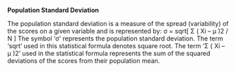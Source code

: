  **Population Standard Deviation**
 
The population standard deviation is a measure of the spread (variability) of the scores on a given variable and is represented by:
σ = sqrt[ Σ ( Xi – μ )2 / N ]
The symbol ‘σ’ represents the population standard deviation.  The term ‘sqrt’ used in this statistical formula denotes square root.  The term ‘Σ ( Xi – μ )2’ used in the statistical formula represents the sum of the squared deviations of the scores from their population mean.<br>

